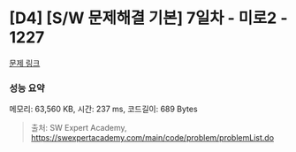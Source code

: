 # [D4] [S/W 문제해결 기본] 7일차 - 미로2 - 1227 

[문제 링크](https://swexpertacademy.com/main/code/problem/problemDetail.do?contestProbId=AV14wL9KAGkCFAYD) 

### 성능 요약

메모리: 63,560 KB, 시간: 237 ms, 코드길이: 689 Bytes



> 출처: SW Expert Academy, https://swexpertacademy.com/main/code/problem/problemList.do